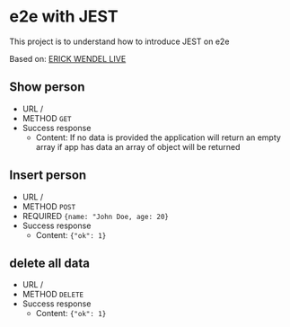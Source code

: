 # e2e with JEST

This project is to understand how to introduce JEST on e2e

Based on: [ERICK WENDEL LIVE](https://www.youtube.com/watch?v=hQB139HP3GE)


## Show person
- URL 
    /
- METHOD
    `GET`
- Success response
    - Content: 
        If no data is provided the application will return an empty array
        if app has data an array of object will be returned

## Insert person
- URL 
    /
- METHOD
    `POST`
- REQUIRED
    `{name: "John Doe, age: 20}`
- Success response
    - Content: `{"ok": 1}`

## delete all data
- URL 
    /
- METHOD
    `DELETE`
- Success response
    - Content: `{"ok": 1}`
